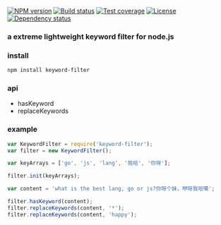 [![NPM version][npm-img]][npm-url]
[![Build status][travis-img]][travis-url]
[![Test coverage][coveralls-img]][coveralls-url]
[![License][license-img]][license-url]
[![Dependency status][david-img]][david-url]

### a extreme lightweight keyword filter for node.js

### install

```bash
npm install keyword-filter
```

### api

* hasKeyword
* replaceKeywords

### example

```js
var KeywordFilter = require('keyword-filter');
var filter = new KeywordFilter();

var keyArrays = ['go', 'js', 'lang', '我哈', '你呀'];

filter.init(keyArrays);

var content = 'what is the best lang, go or js?你呀个妹，咿呀我哈噶';

filter.hasKeyword(content);
filter.replaceKeywords(content, '*');
filter.replaceKeywords(content, 'happy');
```

[npm-img]: https://img.shields.io/npm/v/keyword-filter.svg?style=flat-square
[npm-url]: https://npmjs.org/package/keyword-filter
[travis-img]: https://img.shields.io/travis/coderhaoxin/keyword-filter.svg?style=flat-square
[travis-url]: https://travis-ci.org/coderhaoxin/keyword-filter
[coveralls-img]: https://img.shields.io/coveralls/coderhaoxin/keyword-filter.svg?style=flat-square
[coveralls-url]: https://coveralls.io/r/coderhaoxin/keyword-filter?branch=master
[license-img]: http://img.shields.io/badge/license-MIT-green.svg?style=flat-square
[license-url]: http://opensource.org/licenses/MIT
[david-img]: https://img.shields.io/david/coderhaoxin/keyword-filter.svg?style=flat-square
[david-url]: https://david-dm.org/coderhaoxin/keyword-filter
